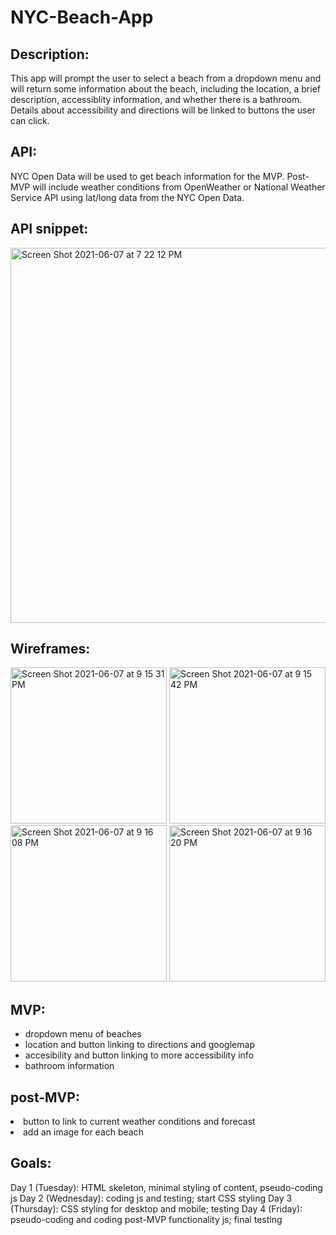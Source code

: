 # NYC-Beach-App

<h2>Description:</h2> This app will prompt the user to select a beach from a dropdown menu and will return some information about the beach, including the location, a brief description, accessiblity information, and whether there is a bathroom. Details about accessibility and directions will be linked to buttons the user can click.

<h2>API:</h2> NYC Open Data will be used to get beach information for the MVP. Post-MVP will include weather conditions from OpenWeather or National Weather Service API using lat/long data from the NYC Open Data.

<h2>API snippet:</h2>

<img width="600" alt="Screen Shot 2021-06-07 at 7 22 12 PM" src="https://user-images.githubusercontent.com/80634627/121099357-b12e0500-c7c5-11eb-80cb-d1c61dc81a7a.png">

<h2>Wireframes:</h2>

<img width="250" alt="Screen Shot 2021-06-07 at 9 15 31 PM" src="https://user-images.githubusercontent.com/80634627/121107436-ecd0cb00-c7d5-11eb-819e-1913e00ce2de.png">

<img width="250" alt="Screen Shot 2021-06-07 at 9 15 42 PM" src="https://user-images.githubusercontent.com/80634627/121107467-fb1ee700-c7d5-11eb-918e-43506d3e63d7.png">

<img width="250" alt="Screen Shot 2021-06-07 at 9 16 08 PM" src="https://user-images.githubusercontent.com/80634627/121107492-0540e580-c7d6-11eb-92ff-17866cbd406f.png">

<img width="250" alt="Screen Shot 2021-06-07 at 9 16 20 PM" src="https://user-images.githubusercontent.com/80634627/121107499-0a059980-c7d6-11eb-8ab3-2ce3324ce52c.png">


<h2>MVP:</h2>
<ul>
  <li>dropdown menu of beaches</li>
  <li>location and button linking  to directions and googlemap</li>
  <li>accesibility and button linking to more accessibility info</li>
  <li>bathroom information</li>
</ul>

<h2>post-MVP:</h2>
</ul>
  <li>button to link to current weather conditions and forecast</li>
  <li> add an image for each beach</li>
</ul>

<h2>Goals:</h2>
Day 1 (Tuesday): HTML skeleton, minimal styling of content, pseudo-coding js
Day 2 (Wednesday): coding js and testing; start CSS styling
Day 3 (Thursday): CSS styling for desktop and mobile; testing
Day 4 (Friday): pseudo-coding and coding post-MVP functionality js; final testing


